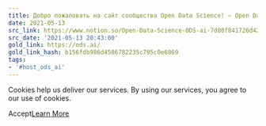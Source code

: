 ```yaml
---
title: Добро пожаловать на сайт сообщества Open Data Science! — Open Data Science
date: 2021-05-13
src_link: https://www.notion.so/Open-Data-Science-ODS-ai-7d80f841726d42cc8f9a307a30a9dea2
src_date: '2021-05-13 20:43:00'
gold_link: https://ods.ai/
gold_link_hash: b156fdb986d4586782235c795c0e6869
tags:
- '#host_ods_ai'
---
```


Cookies help us deliver our services. By using our services, you agree to our use of cookies.

Accept[Learn More](https://storage.yandexcloud.net/ds-ods/files/data/docs/odsaifooter/august_2023/%D0%9F%D0%BE%D0%BB%D0%B8%D1%82%D0%B8%D0%BA%D0%B0%20%D0%BA%D0%BE%D0%BD%D1%84%D0%B8%D0%B4%D0%B5%D0%BD%D1%86%D0%B8%D0%B0%D0%BB%D1%8C%D0%BD%D0%BE%D1%81%D1%82%D0%B8.pdf)